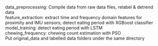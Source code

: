 data_preprocessing: Compile data from raw data files, relabel & detrend data\
feature_extraction: extract time and frequency domain features for proximity and IMU sensors; detect eating period with XGBoost classifier\
model_training: detect eating period with LSTM\
chewing_frequency: chewing count estimation with PSO\
Put original_data and labelled data folders under the same directory
